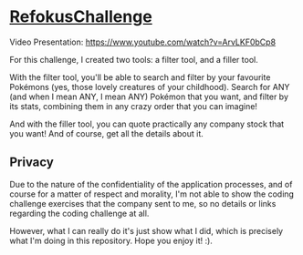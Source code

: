 # [RefokusChallenge](https://refokuschallenge.netlify.app/)

Video Presentation: https://www.youtube.com/watch?v=ArvLKF0bCp8

For this challenge, I created two tools: a filter tool, and a filler tool.

With the filter tool, you'll be able to search and filter by your favourite Pokémons (yes, those lovely creatures of
your childhood). Search for ANY (and when I mean ANY, I mean ANY) Pokémon that you want, and filter by its stats,
combining them in any crazy order that you can imagine!

And with the filler tool, you can quote practically any company stock that you want! And of course, get all the details
about it.

## Privacy

Due to the nature of the confidentiality of the application processes, and of course for a matter of respect and
morality, I'm not able to show the coding challenge exercises that the company sent to me, so no details or links
regarding the coding challenge at all.

However, what I can really do it's just show what I did, which is precisely what I'm doing in this repository. Hope you
enjoy it! :).

